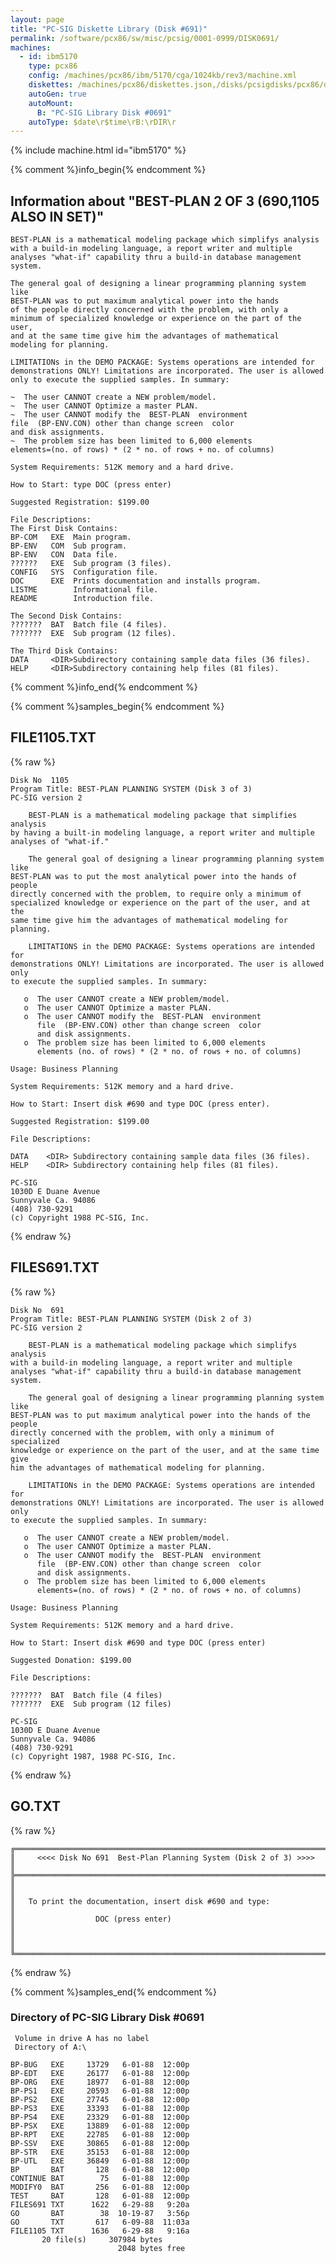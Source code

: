```yaml
---
layout: page
title: "PC-SIG Diskette Library (Disk #691)"
permalink: /software/pcx86/sw/misc/pcsig/0001-0999/DISK0691/
machines:
  - id: ibm5170
    type: pcx86
    config: /machines/pcx86/ibm/5170/cga/1024kb/rev3/machine.xml
    diskettes: /machines/pcx86/diskettes.json,/disks/pcsigdisks/pcx86/diskettes.json
    autoGen: true
    autoMount:
      B: "PC-SIG Library Disk #0691"
    autoType: $date\r$time\rB:\rDIR\r
---
```


{% include machine.html id="ibm5170" %}

{% comment %}info_begin{% endcomment %}

## Information about "BEST-PLAN 2 OF 3 (690,1105 ALSO IN SET)"

    BEST-PLAN is a mathematical modeling package which simplifys analysis
    with a build-in modeling language, a report writer and multiple
    analyses "what-if" capability thru a build-in database management
    system.
    
    The general goal of designing a linear programming planning system like
    BEST-PLAN was to put maximum analytical power into the hands
    of the people directly concerned with the problem, with only a
    minimum of specialized knowledge or experience on the part of the user,
    and at the same time give him the advantages of mathematical
    modeling for planning.
    
    LIMITATIONs in the DEMO PACKAGE: Systems operations are intended for
    demonstrations ONLY! Limitations are incorporated. The user is allowed
    only to execute the supplied samples. In summary:
    
    ~  The user CANNOT create a NEW problem/model.
    ~  The user CANNOT Optimize a master PLAN.
    ~  The user CANNOT modify the  BEST-PLAN  environment
    file  (BP-ENV.CON) other than change screen  color
    and disk assignments.
    ~  The problem size has been limited to 6,000 elements
    elements=(no. of rows) * (2 * no. of rows + no. of columns)
    
    System Requirements: 512K memory and a hard drive.
    
    How to Start: type DOC (press enter)
    
    Suggested Registration: $199.00
    
    File Descriptions:
    The First Disk Contains:
    BP-COM   EXE  Main program.
    BP-ENV   COM  Sub program.
    BP-ENV   CON  Data file.
    ??????   EXE  Sub program (3 files).
    CONFIG   SYS  Configuration file.
    DOC      EXE  Prints documentation and installs program.
    LISTME        Informational file.
    README        Introduction file.
    
    The Second Disk Contains:
    ???????  BAT  Batch file (4 files).
    ???????  EXE  Sub program (12 files).
    
    The Third Disk Contains:
    DATA     <DIR>Subdirectory containing sample data files (36 files).
    HELP     <DIR>Subdirectory containing help files (81 files).
{% comment %}info_end{% endcomment %}

{% comment %}samples_begin{% endcomment %}

## FILE1105.TXT

{% raw %}
```
Disk No  1105
Program Title: BEST-PLAN PLANNING SYSTEM (Disk 3 of 3)
PC-SIG version 2

    BEST-PLAN is a mathematical modeling package that simplifies analysis
by having a built-in modeling language, a report writer and multiple
analyses of "what-if."

    The general goal of designing a linear programming planning system like
BEST-PLAN was to put the most analytical power into the hands of people
directly concerned with the problem, to require only a minimum of
specialized knowledge or experience on the part of the user, and at the
same time give him the advantages of mathematical modeling for planning.

    LIMITATIONS in the DEMO PACKAGE: Systems operations are intended for
demonstrations ONLY! Limitations are incorporated. The user is allowed only
to execute the supplied samples. In summary:

   o  The user CANNOT create a NEW problem/model.
   o  The user CANNOT Optimize a master PLAN.
   o  The user CANNOT modify the  BEST-PLAN  environment
      file  (BP-ENV.CON) other than change screen  color
      and disk assignments.
   o  The problem size has been limited to 6,000 elements
      elements (no. of rows) * (2 * no. of rows + no. of columns)

Usage: Business Planning

System Requirements: 512K memory and a hard drive.

How to Start: Insert disk #690 and type DOC (press enter).

Suggested Registration: $199.00

File Descriptions:

DATA    <DIR> Subdirectory containing sample data files (36 files).
HELP    <DIR> Subdirectory containing help files (81 files).

PC-SIG
1030D E Duane Avenue
Sunnyvale Ca. 94086
(408) 730-9291
(c) Copyright 1988 PC-SIG, Inc.

```
{% endraw %}

## FILES691.TXT

{% raw %}
```
Disk No  691
Program Title: BEST-PLAN PLANNING SYSTEM (Disk 2 of 3)
PC-SIG version 2

    BEST-PLAN is a mathematical modeling package which simplifys analysis
with a build-in modeling language, a report writer and multiple
analyses "what-if" capability thru a build-in database management system.

    The general goal of designing a linear programming planning system like
BEST-PLAN was to put maximum analytical power into the hands of the people
directly concerned with the problem, with only a minimum of specialized
knowledge or experience on the part of the user, and at the same time give
him the advantages of mathematical modeling for planning.

    LIMITATIONs in the DEMO PACKAGE: Systems operations are intended for
demonstrations ONLY! Limitations are incorporated. The user is allowed only
to execute the supplied samples. In summary:

   o  The user CANNOT create a NEW problem/model.
   o  The user CANNOT Optimize a master PLAN.
   o  The user CANNOT modify the  BEST-PLAN  environment
      file  (BP-ENV.CON) other than change screen  color
      and disk assignments.
   o  The problem size has been limited to 6,000 elements
      elements=(no. of rows) * (2 * no. of rows + no. of columns)

Usage: Business Planning

System Requirements: 512K memory and a hard drive.

How to Start: Insert disk #690 and type DOC (press enter)

Suggested Donation: $199.00

File Descriptions:

???????  BAT  Batch file (4 files)
???????  EXE  Sub program (12 files)

PC-SIG
1030D E Duane Avenue
Sunnyvale Ca. 94086
(408) 730-9291
(c) Copyright 1987, 1988 PC-SIG, Inc.

```
{% endraw %}

## GO.TXT

{% raw %}
```
╔═════════════════════════════════════════════════════════════════════════╗
║     <<<< Disk No 691  Best-Plan Planning System (Disk 2 of 3) >>>>      ║
╠═════════════════════════════════════════════════════════════════════════╣
║                                                                         ║
║   To print the documentation, insert disk #690 and type:                ║
║                  DOC (press enter)                                      ║
║                                                                         ║
╚═════════════════════════════════════════════════════════════════════════╝
```
{% endraw %}

{% comment %}samples_end{% endcomment %}

### Directory of PC-SIG Library Disk #0691

     Volume in drive A has no label
     Directory of A:\

    BP-BUG   EXE     13729   6-01-88  12:00p
    BP-EDT   EXE     26177   6-01-88  12:00p
    BP-ORG   EXE     18977   6-01-88  12:00p
    BP-PS1   EXE     20593   6-01-88  12:00p
    BP-PS2   EXE     27745   6-01-88  12:00p
    BP-PS3   EXE     33393   6-01-88  12:00p
    BP-PS4   EXE     23329   6-01-88  12:00p
    BP-PSX   EXE     13889   6-01-88  12:00p
    BP-RPT   EXE     22785   6-01-88  12:00p
    BP-SSV   EXE     30865   6-01-88  12:00p
    BP-STR   EXE     35153   6-01-88  12:00p
    BP-UTL   EXE     36849   6-01-88  12:00p
    BP       BAT       128   6-01-88  12:00p
    CONTINUE BAT        75   6-01-88  12:00p
    MODIFY0  BAT       256   6-01-88  12:00p
    TEST     BAT       128   6-01-88  12:00p
    FILES691 TXT      1622   6-29-88   9:20a
    GO       BAT        38  10-19-87   3:56p
    GO       TXT       617   6-09-88  11:03a
    FILE1105 TXT      1636   6-29-88   9:16a
           20 file(s)     307984 bytes
                            2048 bytes free
